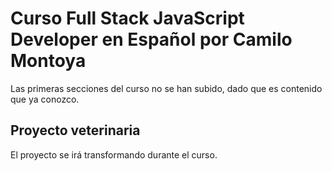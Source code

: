 # Curso Full Stack JavaScript Developer en Español por Camilo Montoya

Las primeras secciones del curso no se han subido, dado que es contenido que ya conozco.

## Proyecto veterinaria

El proyecto se irá transformando durante el curso.
